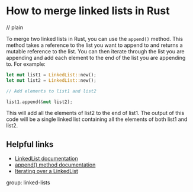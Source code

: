 # How to merge linked lists in Rust
// plain

To merge two linked lists in Rust, you can use the `append()` method. This method takes a reference to the list you want to append to and returns a mutable reference to the list. You can then iterate through the list you are appending and add each element to the end of the list you are appending to. For example:
```rust
let mut list1 = LinkedList::new();
let mut list2 = LinkedList::new();

// Add elements to list1 and list2

list1.append(&mut list2);
```
This will add all the elements of list2 to the end of list1. The output of this code will be a single linked list containing all the elements of both list1 and list2.

## Helpful links
- [LinkedList documentation](https://doc.rust-lang.org/std/collections/struct.LinkedList.html)
- [append() method documentation](https://doc.rust-lang.org/std/collections/struct.LinkedList.html#method.append)
- [Iterating over a LinkedList](https://doc.rust-lang.org/std/collections/struct.LinkedList.html#iterating-over-a-linkedlist)

group: linked-lists